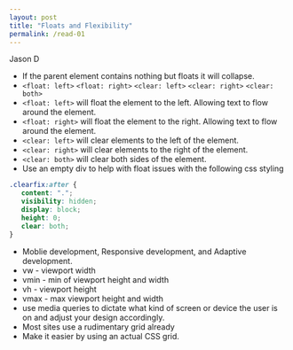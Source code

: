 ```yaml
---
layout: post
title: "Floats and Flexibility"
permalink: /read-01
---
```

Jason D
 
* If the parent element contains nothing but floats it will collapse.
* `<float: left>` `<float: right>` `<clear: left>` `<clear: right>` `<clear: both>`
* `<float: left>` will float the element to the left. Allowing text to flow around the element.
* `<float: right>` will float the element to the right. Allowing text to flow around the element.
* `<clear: left>` will clear elements to the left of the element.
* `<clear: right>` will clear elements to the right of the element.
* `<clear: both>` will clear both sides of the element.
* Use an empty div to help with float issues with the following css styling
```CSS
.clearfix:after { 
   content: "."; 
   visibility: hidden; 
   display: block; 
   height: 0; 
   clear: both;
}
```
* Moblie development, Responsive development, and Adaptive development.
* vw - viewport width
* vmin - min of viewport height and width
* vh - viewport height
* vmax - max viewport height and width
* use media queries to dictate what kind of screen or device the user is on and adjust your design accordingly.
* Most sites use a rudimentary grid already
* Make it easier by using an actual CSS grid.

